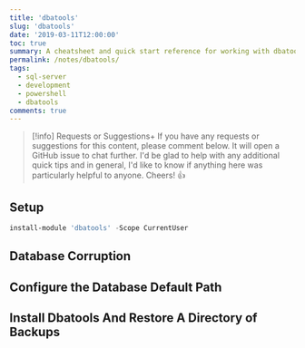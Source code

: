 ```yaml
---
title: 'dbatools'
slug: 'dbatools'
date: '2019-03-11T12:00:00'
toc: true
summary: A cheatsheet and quick start reference for working with dbatools
permalink: /notes/dbatools/
tags:
  - sql-server
  - development
  - powershell
  - dbatools
comments: true
---
```


> [!info] Requests or Suggestions+
> If you have any requests or suggestions for this content, please comment below. It will open a GitHub issue to chat further.
> I'd be glad to help with any additional quick tips and in general, I'd like to know if anything here was particularly helpful to anyone.
> Cheers! 👍

## Setup

```powershell
install-module 'dbatools' -Scope CurrentUser
```

## Database Corruption

<script src="https://gist.github.com/sheldonhull/92fb73704acfd0c7c1e67308e2dca1f4.js"></script>

## Configure the Database Default Path

<script src="https://gist.github.com/sheldonhull/c1869e4a67e5721f6e9807e94cc727da.js"></script>

## Install Dbatools And Restore A Directory of Backups

<script src="https://gist.github.com/sheldonhull/f9972f12d4348d754d2659921ffc9b5b.js"></script>

